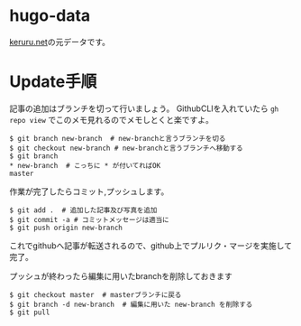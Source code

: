 # hugo-data
[keruru.net](https://keruru.net)の元データです。

# Update手順
記事の追加はブランチを切って行いましょう。
GithubCLIを入れていたら `gh repo view` でこのメモ見れるのでメモしとくと楽ですよ。

```shell
$ git branch new-branch  # new-branchと言うブランチを切る
$ git checkout new-branch # new-branchと言うブランチへ移動する
$ git branch
* new-branch  # こっちに * が付いてればOK
master
```

作業が完了したらコミット,プッシュします。

```shell
$ git add .  # 追加した記事及び写真を追加
$ git commit -a # コミットメッセージは適当に
$ git push origin new-branch
```

これでgithubへ記事が転送されるので、github上でプルリク・マージを実施して完了。

プッシュが終わったら編集に用いたbranchを削除しておきます

```shell
$ git checkout master  # masterブランチに戻る
$ git branch -d new-branch  # 編集に用いた new-branch を削除する
$ git pull
```


